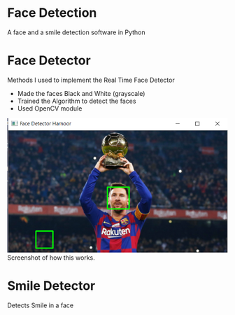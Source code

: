 # Face Detection
 A face and a smile detection software in Python

# Face Detector
Methods I used to implement the Real Time Face Detector
- Made the faces Black and White (grayscale)
- Trained the Algorithm to detect the faces
- Used OpenCV module  

![alt text](https://github.com/reenharnoorsingh/Face-Detection/blob/master/Face%20Detector/Screenshots/ss_img.png?raw=true)
Screenshot of how this works.

# Smile Detector
Detects Smile in a face